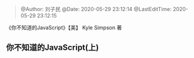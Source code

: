 >@Author: 刘子民
> @Date: 2020-05-29 23:12:14
> @LastEditTime: 2020-05-29 23:12:15

《你不知道的JavaScript》【美】 Kyle Simpson 著 	

## 你不知道的JavaScript(上)